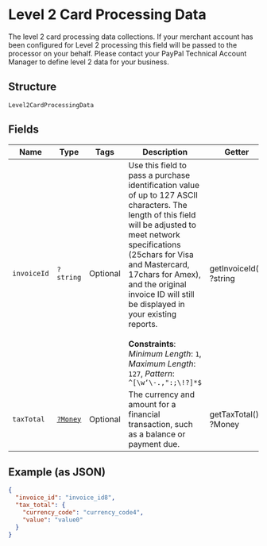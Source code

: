 
# Level 2 Card Processing Data

The level 2 card processing data collections. If your merchant account has been configured for Level 2 processing this field will be passed to the processor on your behalf. Please contact your PayPal Technical Account Manager to define level 2 data for your business.

## Structure

`Level2CardProcessingData`

## Fields

| Name | Type | Tags | Description | Getter | Setter |
|  --- | --- | --- | --- | --- | --- |
| `invoiceId` | `?string` | Optional | Use this field to pass a purchase identification value of up to 127 ASCII characters. The length of this field will be adjusted to meet network specifications (25chars for Visa and Mastercard, 17chars for Amex), and the original invoice ID will still be displayed in your existing reports.<br><br>**Constraints**: *Minimum Length*: `1`, *Maximum Length*: `127`, *Pattern*: `^[\w‘\-.,":;\!?]*$` | getInvoiceId(): ?string | setInvoiceId(?string invoiceId): void |
| `taxTotal` | [`?Money`](../../doc/models/money.md) | Optional | The currency and amount for a financial transaction, such as a balance or payment due. | getTaxTotal(): ?Money | setTaxTotal(?Money taxTotal): void |

## Example (as JSON)

```json
{
  "invoice_id": "invoice_id8",
  "tax_total": {
    "currency_code": "currency_code4",
    "value": "value0"
  }
}
```

